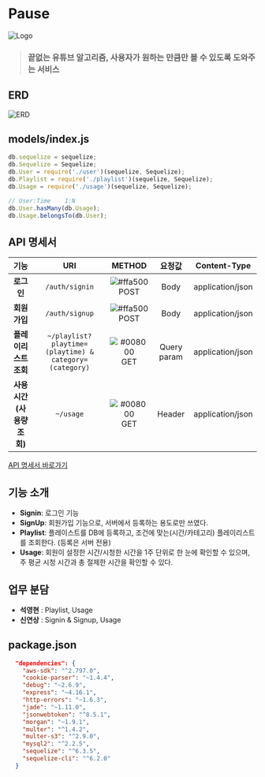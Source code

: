 # Pause
![Logo](https://imgur.com/spjezf0.png)

> ### 끝없는 유튜브 알고리즘, 사용자가 원하는 만큼만 볼 수 있도록 도와주는 서비스 

## ERD
![ERD](https://imgur.com/DZ8wNtt.png)

## models/index.js
```javascript
db.sequelize = sequelize;
db.Sequelize = Sequelize;
db.User = require('./user')(sequelize, Sequelize);
db.Playlist = require('./playlist')(sequelize, Sequelize);
db.Usage = require('./usage')(sequelize, Sequelize);

// User:Time    1:N
db.User.hasMany(db.Usage);
db.Usage.belongsTo(db.User);
```

## API 명세서
|기능|URI|METHOD|요청값|Content-Type|
|:---:|:---:|:---:|:---:|:---:|
|**로그인**|`/auth/signin`|![#ffa500](https://via.placeholder.com/15/ffa500/000000?text=+) POST|Body|application/json|
|**회원가입**|`/auth/signup`|![#ffa500](https://via.placeholder.com/15/ffa500/000000?text=+) POST|Body|application/json|
|**플레이리스트조회**|`~/playlist?playtime=(playtime) & category=(category)`|![#008000](https://via.placeholder.com/15/008000/000000?text=+) GET|Query param|application/json|
|**사용시간(사용량 조회)**|`~/usage`|![#008000](https://via.placeholder.com/15/008000/000000?text=+) GET|Header|application/json|

[API 명세서 바로가기][api]

## 기능 소개 
- **Signin**: 로그인 기능
- **SignUp**: 회원가입 기능으로, 서버에서 등록하는 용도로만 쓰였다.
- **Playlist**: 플레이스트를 DB에 등록하고, 조건에 맞는(시간/카테고리) 플레이리스트를 조회한다. (등록은 서버 전용)
- **Usage**: 회원이 설정한 시간/시청한 시간을 1주 단위로 한 눈에 확인할 수 있으며, 주 평균 시청 시간과 총 절제한 시간을 확인할 수 있다.

## 업무 분담
- **석영현** : Playlist, Usage
- **신연상** : Signin & Signup, Usage

## package.json
```json
  "dependencies": {
    "aws-sdk": "^2.797.0",
    "cookie-parser": "~1.4.4",
    "debug": "~2.6.9",
    "express": "~4.16.1",
    "http-errors": "~1.6.3",
    "jade": "~1.11.0",
    "jsonwebtoken": "^8.5.1",
    "morgan": "~1.9.1",
    "multer": "^1.4.2",
    "multer-s3": "^2.9.0",
    "mysql2": "^2.2.5",
    "sequelize": "^6.3.5",
    "sequelize-cli": "^6.2.0"
  }
```

[api]: https://github.com/SOPT27-PAUSE/PAUSE_server/wiki